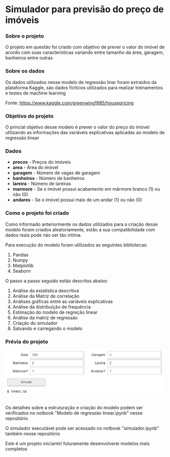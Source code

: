 <!DOCTYPE html>
<html lang="pt-br">
<head>
    <meta charset="UTF-8">
    <meta http-equiv="X-UA-Compatible" content="IE=edge">
    <meta name="viewport" content="width=device-width, initial-scale=1.0">
    <title>Simulador</title>
</head>
<body>
    <h1>Simulador para previsão do preço de imóveis</h1>
    <h3>Sobre o projeto</h3>
    <p>O projeto em questão foi criado com objetivo de prever o valor do imóvel de acordo com suas características variando entre tamanho da área, garagem, banheiros entre outras</p>
    <h3>Sobre os dados</h3>
    <p>Os dados utilizados nesse modelo de regressão linar foram extraidos da plataforma Kaggle, são dados fictícios utilizados para realizar treinamentos e testes de machine learning
    <p>Fonte: <a href="https://www.kaggle.com/greenwing1985/housepricing">https://www.kaggle.com/greenwing1985/housepricing</a></p>
    <h3>Objetivo do projeto</h3>
    <p>O princial objetivo desse modelo é prever o valor do preço do imóvel utilizando as informações das variáveis explicativas aplicadas ao modelo de regressão linear</p>
    <h3>Dados</h3>
    <ul>
        <li><b>precos</b> - Preços do imóveis</li>
        <li><b>area</b> - Área do imóvel</li>
        <li><b>garagem</b> - Número de vagas de garagem</li>
        <li><b>banheiros</b> - Número de banheiros</li>
        <li><b>lareira</b> - Número de lareiras</li>
        <li><b>marmore</b> - Se o imóvel possui acabamento em mármore branco (1) ou não (0)</li>
        <li><b>andares</b> - Se o imóvel possui mais de um andar (1) ou não (0)</li>
    </ul>
    <h3>Como o projeto foi criado</h3>
    <p>Como informado anteriormente os dados utilizados para a criação desse modelo foram criados aleatoriamente, estão a sua compatibilidade com dados reais pode não ser tão intíma.</p>
    <p>Para execução do modelo foram utilizados as seguintes bibliotecas:</p>
    <ol>
        <li>Pandas</li>
        <li>Numpy</li>
        <li>Matplotlib</li>
        <li>Seaborn</li>
    </ol>
    <p>O passo a passo seguido estão descritos abaixo:</p>
    <ol>
        <li>Análise da estatística descritiva</li>
        <li>Análise da Matriz de correlação</li>
        <li>Análises gráficas entre as variáveis explicativas</li>
        <li>Análise da distribuição de frequência</li>
        <li>Estimação do modelo de regreção linear</li>
        <li>Análise da matriz de regressão</li>
        <li>Criação do simulador</li>
        <li>Salvando e carregando o modelo</li>
    </ol>
    <h3>Prévia do projeto</h3>
    <img src="img/simulador.PNG">
    <br>
    <br>
    <p>Os detalhes sobre a estruturação e criação do modelo podem ser verificados no notbook "Modelo de regressão linear.ipynb" nesse repositório</p>
    <p>O simulador executável pode ser acessado no notbook "simulador.ipynb" também nesse repositório</p>
    <p>Este é um projeto iniciante! futuramente desenvolverei modelos mais completos</p>
</body>
</html>
